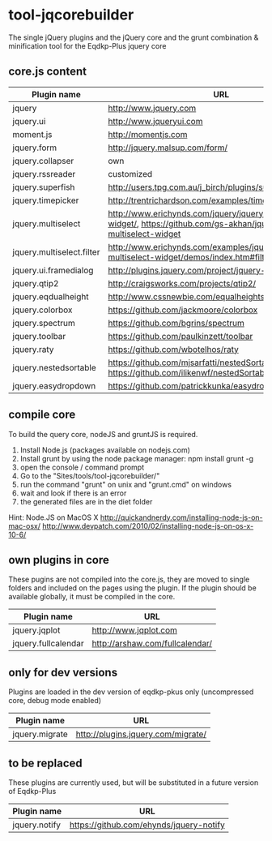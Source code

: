 tool-jqcorebuilder
==================
The single jQuery plugins and the jQuery core and the grunt combination & minification tool for the Eqdkp-Plus jquery core

core.js content
------------------
Plugin name  | URL
------------- | -------------
jquery  | http://www.jquery.com
jquery.ui  | http://www.jqueryui.com
moment.js  | http://momentjs.com
jquery.form	  | http://jquery.malsup.com/form/
jquery.collapser  | own
jquery.rssreader  | customized
jquery.superfish  | http://users.tpg.com.au/j_birch/plugins/superfish/
jquery.timepicker  | http://trentrichardson.com/examples/timepicker/
jquery.multiselect  | http://www.erichynds.com/jquery/jquery-ui-multiselect-widget/, https://github.com/gs-akhan/jquery-ui-multiselect-widget
jquery.multiselect.filter  | http://www.erichynds.com/examples/jquery-ui-multiselect-widget/demos/index.htm#filter
jquery.ui.framedialog  | http://plugins.jquery.com/project/jquery-framedialog
jquery.qtip2  | http://craigsworks.com/projects/qtip2/
jquery.eqdualheight  | http://www.cssnewbie.com/equalheights-jquery-plugin/
jquery.colorbox  | https://github.com/jackmoore/colorbox
jquery.spectrum  | https://github.com/bgrins/spectrum
jquery.toolbar  | https://github.com/paulkinzett/toolbar
jquery.raty  | https://github.com/wbotelhos/raty
jquery.nestedsortable  | https://github.com/mjsarfatti/nestedSortable/tree/2.0alpha, 	https://github.com/ilikenwf/nestedSortable
jquery.easydropdown  | https://github.com/patrickkunka/easydropdown

compile core
------------------
To build the query core, nodeJS and gruntJS is required. 
1. Install Node.js (packages available on nodejs.com)
2. Install grunt by using the node package manager: npm install grunt -g
3. open the console / command prompt
4. Go to the "Sites/tools/tool-jqcorebuilder/"
5. run the command "grunt" on unix and "grunt.cmd" on windows
6. wait and look if there is an error
7. the generated files are in the diet folder

Hint: Node.JS on MacOS X
http://quickandnerdy.com/installing-node-js-on-mac-osx/
http://www.devpatch.com/2010/02/installing-node-js-on-os-x-10-6/

own plugins in core
------------------
These pugins are not compiled into the core.js, they are moved to single folders and included on the pages using the plugin. If the plugin should be available globally, it must be compiled in the core.

Plugin name  | URL
------------- | -------------
jquery.jqplot  | http://www.jqplot.com
jquery.fullcalendar  | http://arshaw.com/fullcalendar/

only for dev versions
------------------
Plugins are loaded in the dev version of eqdkp-pkus only (uncompressed core, debug mode enabled)

Plugin name  | URL
------------- | -------------
jquery.migrate  | http://plugins.jquery.com/migrate/

to be replaced
------------------
These plugins are currently used, but will be substituted in a future version of Eqdkp-Plus

Plugin name  | URL
------------- | -------------
jquery.notify  | https://github.com/ehynds/jquery-notify
